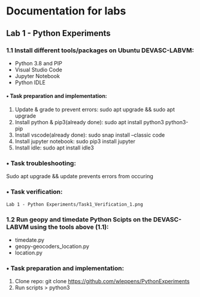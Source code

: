 # Documentation for labs
## Lab 1 - Python Experiments
### 1.1 Install different tools/packages on Ubuntu DEVASC-LABVM:
-	Python 3.8 and PIP
-	Visual Studio Code
-	Jupyter Notebook
-	Python IDLE

#### •	Task preparation and implementation:
1.	Update & grade to prevent errors:  sudo apt upgrade && sudo apt upgrade
2.	Install python & pip3(already done): sudo apt install python3 python3-pip
3.	Install vscode(already done): sudo snap install –classic code
4.	Install jupyter notebook: sudo pip3 install jupyter
5.	Install idle: sudo apt install idle3

### •	Task troubleshooting:
Sudo apt upgrade && update prevents errors from occuring

### •	Task verification:  
	Lab 1 - Python Experiments/Task1_Verification_1.png 
	

### 1.2 Run geopy and timedate Python Scipts on the DEVASC-LABVM using the tools above (1.1):
-	timedate.py
-	geopy-geocoders_location.py
-	location.py

### •	Task preparation and implementation:
1.	Clone repo: git clone https://github.com/wleppens/PythonExperiments
2.	Run scripts > python3 <script>

### •	Task troubleshooting:
	Geopy: No module named folium, geopy 
1.	Pip3 install geopy
2.	Pip3 install folium

### •	Task verification:    
	Lab 1 - Python Experiments/Task2_Verification_1.png



1.3 Install different tools/packages on Windows OS (deep dive exercise) ++


-	Python 3.8 and PIP

-	Visual Studio Code

-	Jupyter Notebook

-	Python IDLE

Investigate the compatibility of the tools with Windows OS and explain briefly if necessary.

Document your findings in 3 steps:

•	Task preparation and implementation:
1.	Download python with installer for windows: (x86 executable installer)
From: https://www.python.org/downloads/release/python-380/
2.	Download visual studio code for windows
From: https://code.visualstudio.com/download
3.	Download jupyter notebook
Pip install jupyter
4.	Download idle:
Pip install idle


•	Task troubleshooting:
Jupyter gives errors if installed using pip install jupyter
Use:  python -m pip install --upgrade pip
	Then python -m pip install jupyter
	

•	Task verification:
     
1.4 Install different tools/packages on Ubuntu 22.04.01 LTS (deep dive exercise) ++


-	Python 3.8 and PIP

-	Visual Studio Code

-	Jupyter Notebook

-	Python IDLE

Document your findings in 3 steps:

•	Task preparation and implementation: 
Download 22.04.1 iso:
https://old-releases.ubuntu.com/releases/22.04.1/
Install the VM
1.	Update & upgrade to prevent errors: Sudo apt update && upgrade
2.	Install snap for vscode: Sudo apt install snapd
Sudo snap install –classic code
3.	Install python & pip: Sudo apt install python3 python3-pip
4.	Install jupyter: Pip install jupyter
5.	Install idle: Sudo apt install idle


•	Task troubleshooting: sudo apt upgrade && update 
Jupyter: pip doesn’t work, sudo apt install jupyter

•	Task verification: 
## Lab 2 - Explore rest apis with API-simulator and postman
A
## Lab 3 - Python Review - Development tools and Classes
a
## Lab 4 - Network Infrastructure and troubleshooting
a
## Lab 5 - Software Development and Design Content
a
## Lab 6 - Python Network automation with netmiko

